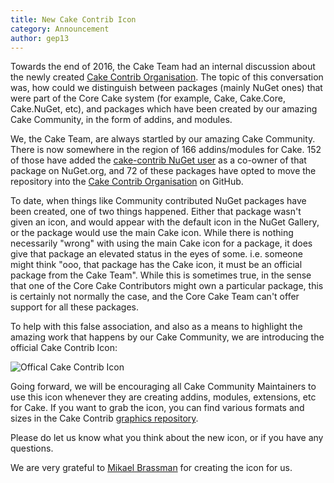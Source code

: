 ```yaml
---
title: New Cake Contrib Icon
category: Announcement
author: gep13
---
```


Towards the end of 2016, the Cake Team had an internal discussion about the newly created [Cake Contrib Organisation](https://cakebuild.net/blog/2016/08/cake-contribution-organization).  The topic of this conversation was, how could we distinguish between packages (mainly NuGet ones) that were part of the Core Cake system (for example, Cake, Cake.Core, Cake.NuGet, etc), and packages which have been created by our amazing Cake Community, in the form of addins, and modules.

We, the Cake Team, are always startled by our amazing Cake Community.  There is now somewhere in the region of 166 addins/modules for Cake.  152 of those have added the [cake-contrib NuGet user](https://www.nuget.org/profiles/cake-contrib) as a co-owner of that package on NuGet.org, and 72 of these packages have opted to move the repository into the [Cake Contrib Organisation](https://github.com/cake-contrib) on GitHub.

To date, when things like Community contributed NuGet packages have been created, one of two things happened.  Either that package wasn't given an icon, and would appear with the default icon in the NuGet Gallery, or the package would use the main Cake icon.  While there is nothing necessarily "wrong" with using the main Cake icon for a package, it does give that package an elevated status in the eyes of some.  i.e. someone might think "ooo, that package has the Cake icon, it must be an official package from the Cake Team".  While this is sometimes true, in the sense that one of the Core Cake Contributors might own a particular package, this is certainly not normally the case, and the Core Cake Team can't offer support for all these packages.

To help with this false association, and also as a means to highlight the amazing work that happens by our Cake Community, we are introducing the official Cake Contrib Icon:

![Offical Cake Contrib Icon](https://cdn.rawgit.com/cake-contrib/graphics/a5cf0f881c390650144b2243ae551d5b9f836196/png/cake-contrib-medium.png "Official Cake Contrib Icon")

Going forward, we will be encouraging all Cake Community Maintainers to use this icon whenever they are creating addins, modules, extensions, etc for Cake.  If you want to grab the icon, you can find various formats and sizes in the Cake Contrib [graphics repository](https://github.com/cake-contrib/graphics).

Please do let us know what you think about the new icon, or if you have any questions.

We are very grateful to [Mikael Brassman](https://x.com/spoike) for creating the icon for us.